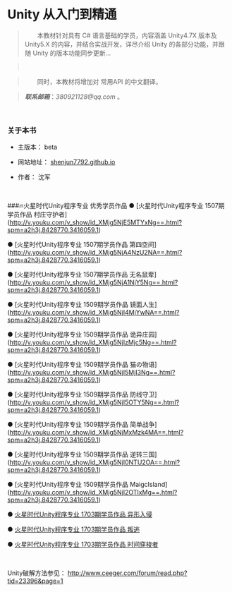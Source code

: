 # Unity 从入门到精通


>&emsp;&emsp;本教材针对具有 C# 语言基础的学员，内容涵盖 Unity4.7X 版本及 Unity5.X 的内容，并结合实战开发，详尽介绍 Unity 的各部分功能，并跟随 Unity 的版本功能同步更新...

>&emsp;&emsp;

>&emsp;&emsp;同时，本教材将增加对 常用API 的中文翻译。

>___联系邮箱___：_380921128@qq.com_ 。


&emsp;


### 关于本书

* 主版本： beta

* 网站地址： [shenjun7792.github.io](https://shenjun7792.github.io)

* 作者： 沈军

&emsp;


###🔥火星时代Unity程序专业 优秀学员作品
● [火星时代Unity程序专业 1507期学员作品 村庄守护者]
(http://v.youku.com/v_show/id_XMjg5NjE5MTYxNg==.html?spm=a2h3j.8428770.3416059.1)

● [火星时代Unity程序专业 1507期学员作品 第四空间]
(http://v.youku.com/v_show/id_XMjg5NjA4NzU2NA==.html?spm=a2h3j.8428770.3416059.1)

● [火星时代Unity程序专业 1507期学员作品 无名鼠辈]
(http://v.youku.com/v_show/id_XMjg5NjA1NjY5Ng==.html?spm=a2h3j.8428770.3416059.1)

● [火星时代Unity程序专业 1509期学员作品 镜面人生]
(http://v.youku.com/v_show/id_XMjg5NjI4MjYwNA==.html?spm=a2h3j.8428770.3416059.1)

● [火星时代Unity程序专业 1509期学员作品 诡异庄园]
(http://v.youku.com/v_show/id_XMjg5NjIzMjc5Ng==.html?spm=a2h3j.8428770.3416059.1)

● [火星时代Unity程序专业 1509期学员作品 猫の物语]
(http://v.youku.com/v_show/id_XMjg5NjI5MjI3Ng==.html?spm=a2h3j.8428770.3416059.1)

● [火星时代Unity程序专业 1509期学员作品 防线守卫]
(http://v.youku.com/v_show/id_XMjg5NjI5OTY5Ng==.html?spm=a2h3j.8428770.3416059.1)

● [火星时代Unity程序专业 1509期学员作品 简单战争]
(http://v.youku.com/v_show/id_XMjg5NjMxMzk4MA==.html?spm=a2h3j.8428770.3416059.1)


● [火星时代Unity程序专业 1509期学员作品 逆转三国]
(http://v.youku.com/v_show/id_XMjg5NjI0NTU2OA==.html?spm=a2h3j.8428770.3416059.1)

● [火星时代Unity程序专业 1509期学员作品 MaigcIsland]
(http://v.youku.com/v_show/id_XMjg5NjI2OTIxMg==.html?spm=a2h3j.8428770.3416059.1)

● [火星时代Unity程序专业 1703期学员作品 异形入侵](http://v.youku.com/v_show/id_XMjg2ODI5OTIwNA==.html?spm=a2h3j.8428770.3416059.1)

● [火星时代Unity程序专业 1703期学员作品 叛逃](http://v.youku.com/v_show/id_XMjg3NzU0NzE2OA==.html?spm=a2h3j.8428770.3416059.1)

● [火星时代Unity程序专业 1703期学员作品 时间穿梭者](http://v.youku.com/v_show/id_XMjg5NTE3NTMzMg==.html?spm=a2h3j.8428770.3416059.1)











&emsp;

Unity破解方法参见：
http://www.ceeger.com/forum/read.php?tid=23396&page=1

&emsp;
